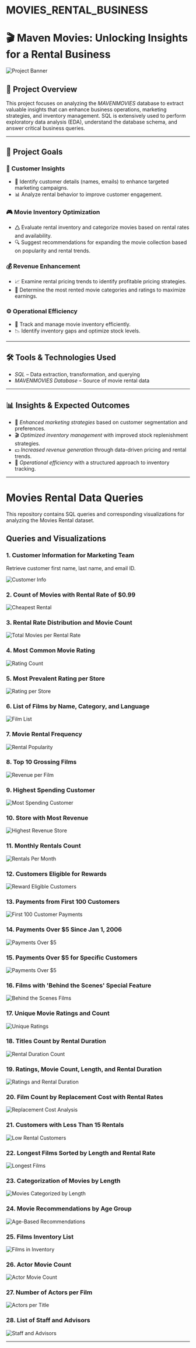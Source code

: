 # MOVIES_RENTAL_BUSINESS
# 🎬 Maven Movies: Unlocking Insights for a Rental Business

![Project Banner](https://github.com/Sayali821/Mavenmovies/blob/200eb076804152c5e1ba46638a60a3a5d01c34c1/banner.jpg)

## 📌 Project Overview
This project focuses on analyzing the *MAVENMOVIES* database to extract valuable insights that can enhance business operations, marketing strategies, and inventory management. SQL is extensively used to perform exploratory data analysis (EDA), understand the database schema, and answer critical business queries.


---

## 🎯 Project Goals

### 🛒 Customer Insights

- 📌 Identify customer details (names, emails) to enhance targeted marketing campaigns.
- 📊 Analyze rental behavior to improve customer engagement.

### 🎮 Movie Inventory Optimization

- 🛆 Evaluate rental inventory and categorize movies based on rental rates and availability.
- 🔍 Suggest recommendations for expanding the movie collection based on popularity and rental trends.

### 💰 Revenue Enhancement

- 📈 Examine rental pricing trends to identify profitable pricing strategies.
- 🎥 Determine the most rented movie categories and ratings to maximize earnings.

### ⚙️ Operational Efficiency

- 📌 Track and manage movie inventory efficiently.
- 📉 Identify inventory gaps and optimize stock levels.

---

## 🛠️ Tools & Technologies Used
- *SQL* – Data extraction, transformation, and querying
- *MAVENMOVIES Database* – Source of movie rental data

---

## 📊 Insights & Expected Outcomes
- 📢 *Enhanced marketing strategies* based on customer segmentation and preferences.
- 🎬 *Optimized inventory management* with improved stock replenishment strategies.
- 💵 *Increased revenue generation* through data-driven pricing and rental trends.
- 📌 *Operational efficiency* with a structured approach to inventory tracking.

---

# Movies Rental Data Queries

This repository contains SQL queries and corresponding visualizations for analyzing the Movies Rental dataset.

## Queries and Visualizations

### 1. Customer Information for Marketing Team
Retrieve customer first name, last name, and email ID.

![Customer Info](https://github.com/Harshad820/MOVIES_RENTAL_BUSINESS/blob/main/CODE_OUTPUT/1.png)

### 2. Count of Movies with Rental Rate of $0.99
![Cheapest Rental](https://github.com/Harshad820/MOVIES_RENTAL_BUSINESS/blob/main/CODE_OUTPUT/2.png)

### 3. Rental Rate Distribution and Movie Count
![Total Movies per Rental Rate](https://github.com/Harshad820/MOVIES_RENTAL_BUSINESS/blob/main/CODE_OUTPUT/3.png)

### 4. Most Common Movie Rating
![Rating Count](https://github.com/Harshad820/MOVIES_RENTAL_BUSINESS/blob/main/CODE_OUTPUT/4.png)

### 5. Most Prevalent Rating per Store
![Rating per Store](https://github.com/Harshad820/MOVIES_RENTAL_BUSINESS/blob/main/CODE_OUTPUT/5.png)

### 6. List of Films by Name, Category, and Language
![Film List](https://github.com/Harshad820/MOVIES_RENTAL_BUSINESS/blob/main/CODE_OUTPUT/6.png)

### 7. Movie Rental Frequency
![Rental Popularity](https://github.com/Harshad820/MOVIES_RENTAL_BUSINESS/blob/main/CODE_OUTPUT/7.png)

### 8. Top 10 Grossing Films
![Revenue per Film](https://github.com/Harshad820/MOVIES_RENTAL_BUSINESS/blob/main/CODE_OUTPUT/8.png)

### 9. Highest Spending Customer
![Most Spending Customer](https://github.com/Harshad820/MOVIES_RENTAL_BUSINESS/blob/main/CODE_OUTPUT/9.png)

### 10. Store with Most Revenue
![Highest Revenue Store](https://github.com/Harshad820/MOVIES_RENTAL_BUSINESS/blob/main/CODE_OUTPUT/10.png)

### 11. Monthly Rentals Count
![Rentals Per Month](https://github.com/Harshad820/MOVIES_RENTAL_BUSINESS/blob/main/CODE_OUTPUT/11.png)

### 12. Customers Eligible for Rewards
![Reward Eligible Customers](https://github.com/Harshad820/MOVIES_RENTAL_BUSINESS/blob/main/CODE_OUTPUT/12.png)

### 13. Payments from First 100 Customers
![First 100 Customer Payments](https://github.com/Harshad820/MOVIES_RENTAL_BUSINESS/blob/main/CODE_OUTPUT/13.png)

### 14. Payments Over $5 Since Jan 1, 2006
![Payments Over $5](https://github.com/Harshad820/MOVIES_RENTAL_BUSINESS/blob/main/CODE_OUTPUT/14.png)

### 15. Payments Over $5 for Specific Customers
![Payments Over $5](https://github.com/Harshad820/MOVIES_RENTAL_BUSINESS/blob/main/CODE_OUTPUT/15.png)

### 16. Films with 'Behind the Scenes' Special Feature
![Behind the Scenes Films](https://github.com/Harshad820/MOVIES_RENTAL_BUSINESS/blob/main/CODE_OUTPUT/16.png)

### 17. Unique Movie Ratings and Count
![Unique Ratings](https://github.com/Harshad820/MOVIES_RENTAL_BUSINESS/blob/main/CODE_OUTPUT/17.png)

### 18. Titles Count by Rental Duration
![Rental Duration Count](https://github.com/Harshad820/MOVIES_RENTAL_BUSINESS/blob/main/CODE_OUTPUT/18.png)

### 19. Ratings, Movie Count, Length, and Rental Duration
![Ratings and Rental Duration](https://github.com/Harshad820/MOVIES_RENTAL_BUSINESS/blob/main/CODE_OUTPUT/19.png)

### 20. Film Count by Replacement Cost with Rental Rates
![Replacement Cost Analysis](https://github.com/Harshad820/MOVIES_RENTAL_BUSINESS/blob/main/CODE_OUTPUT/20.png)

### 21. Customers with Less Than 15 Rentals
![Low Rental Customers](https://github.com/Harshad820/MOVIES_RENTAL_BUSINESS/blob/main/CODE_OUTPUT/21.png)

### 22. Longest Films Sorted by Length and Rental Rate
![Longest Films](https://github.com/Harshad820/MOVIES_RENTAL_BUSINESS/blob/main/CODE_OUTPUT/22.png)

### 23. Categorization of Movies by Length
![Movies Categorized by Length](https://github.com/Harshad820/MOVIES_RENTAL_BUSINESS/blob/main/CODE_OUTPUT/23.png)

### 24. Movie Recommendations by Age Group
![Age-Based Recommendations](https://github.com/Harshad820/MOVIES_RENTAL_BUSINESS/blob/main/CODE_OUTPUT/24.png)

### 25. Films Inventory List
![Films in Inventory](https://github.com/Harshad820/MOVIES_RENTAL_BUSINESS/blob/main/CODE_OUTPUT/26.png)

### 26. Actor Movie Count
![Actor Movie Count](https://github.com/Harshad820/MOVIES_RENTAL_BUSINESS/blob/main/CODE_OUTPUT/27.png)

### 27. Number of Actors per Film
![Actors per Title](https://github.com/Harshad820/MOVIES_RENTAL_BUSINESS/blob/main/CODE_OUTPUT/28.png)

### 28. List of Staff and Advisors
![Staff and Advisors](https://github.com/Harshad820/MOVIES_RENTAL_BUSINESS/blob/main/CODE_OUTPUT/31.png)

---
